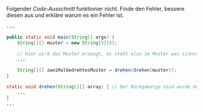 ﻿Folgender *Code-Ausschnitt* funktionier nicht. Finde den Fehler, bessere diesen aus und erkläre warum es ein Fehler ist.
```java
...

public static void main(String[] args) {
    String[][] muster = new String[5][5];

    // Hier wird das Muster erzeugt, es steht also im Muster was sinnvolles, nicht nur 5x5 null.
    ...

    String[][] zweiMalGedrehtesMuster = drehen(drehen(muster));
}

static void drehen(String[][] array) { // Der Rückgabetyp void wurde durch String[][] ersetzt.
    ...
}
...
```